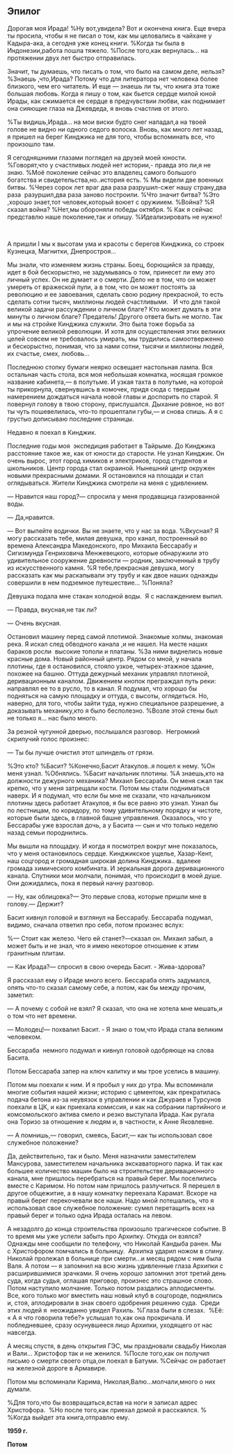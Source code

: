 ## Эпилог

Дорогая моя Ирада!
%Ну вот,увидела?
Вот и окончена книга.
Еще вчера ты просила, чтобы я не писал о том, как мы целовались в чайхане у Кадыра-ака, а сегодня уже конец книги.
%Когда ты была в Индонезии,работа пошла тяжело.
%После того,как вернулась... на протяжении двух лет быстро отправилась.

Значит, ты думаешь, что писать о том, что было на самом деле, нельзя?
%Знаешь ,что,Ирада?
Потому что для литератора нет человека более близкого, чем его читатель.
И еще — знаешь ли ты, что книга эта тоже большая любовь.
Когда я пишу о том, как бьется сердце милой юной Ирады, как сжимается ее сердце в предчувствии любви, как поднимает она сияющие глаза на Джевдеда, я вновь счастлив от этого.

%Ты видишь,Ирада... на мои виски будто снег нападал,а на твоей голове не видно ни одного седого волоска.
Вновь, как много лет назад, я пришел на берег Кинджика не для того, чтобы вспоминать все, что произошло там.

Я сегодняшними глазами поглядел на друзей моей юности.
%Говорят,что у счастливых людей нет истории,- правда это ли,я не знаю.
%Моё поколение сейчас это владелец самого большого богатства и свидетельства,но..история есть.
% Мы видели две военных битвы.
%Через сорок лет враг два раза разрушил-сжег нашу страну,два раза  разуршил,два раза заново построили.
%Что значит битва?
%Это ,хорошо знает,тот человек,который воюет с оружиием.
%Война?
%Я сказал война?
%Нет,мы обороняли победы октября.
% Как я сейчас представлю наше поколение,так и опишу.
%Идеализировать не нужно!

 

А пришли I мы к высотам ума и красоты с берегов Кинджика, со строек Кузнецка, Магнитки, Днепростроя...

Мы знали, что изменяем жизнь страны.
Боец, борющийся за правду, идет в бой бескорыстно, не задумываясь о том, принесет ли ему это личный успех.
Он не думает и о смерти.
Дело не в том, что он может умереть от вражеской пули, а в том, что он может постоять за революцию и ее завоевания, сделать свою родину прекрасной, то есть сделать сотни тысяч, миллионы людей счастливыми. 
 И что для такой великой задачи рассуждении о личном благе?
Кто может думать в эти минуты о личном благе?
Предатель!
Другого ответа быть не могло.
Так и мы на стройке Кинджика служили.
Это была тоже борьба за упрочение великой революции.
И хотя для осуществления этих великих целей совсем не требовалось умирать, мы трудились самоотверженно и бескорыстно, понимая, что за нами сотни, тысячи и миллионы людей, их счастье, смех, любовь...

Последнюю стопку бумаги неярко освещает настольная лампа.
Вся остальная часть стола, вся моя небольшая комнатка, носящая громкое название кабинета,— в полутьме.
И узкая тахта в полутьме, на которой ты прикорнула, свернувшись в комочек, придя сюда с твердым намерением дождаться начала новой главы и доспорить по старой.
Я повернул голову в твою сторону, прислушался.
Дыхание ровное, но вот ты чуть пошевелилась, что-то прошептали губы,— и снова спишь.
А я с грустыо дописываю последние страницы.



Недавно я поехал в Кинджик.

Последние годы моя  экспедиция работает в Тайрыме.
До Кинджика расстояние такое же, как от юности до старости.
Не узнал Кинджик.
Он очень вырос, этот город химиков и электриков, город студентов и школьников.
Центр города стал окраиной.
Нынешний центр окружен новыми прекрасными домами.
Я остановился на площади и стал оглядываться.
Жители Кинджика смотрели на меня с удивлением.

— Нравится наш город?— спросила у меня продавщица газированной воды.

— Да,нравится.

— Вот выпейте водички.
Вы не знаете, что у нас за вода.
%Вкусная?
Я могу рассказать тебе, милая девушка, про канал, построенный во времена Александра Македонского, про Михаила Бессарабу и Сигизмунда Генриховича Менжевецкого, которые обнаружили это удивительное сооружение древности — родник, заключенный в трубу из искусственного камня.
%Я тебе,прекрасная девушка, могу рассказать как мы раскапывали эту трубу и как двое наших однажды совершили в нем подземное путешествие...
%Поняла?


Девушка подала мне стакан холодной воды. 
Я с наслаждением выпил.

— Правда, вкусная,не так ли?

— Очень вкусная.

Остановил машину перед самой плотимой.
Знакомые холмы, знакомая река.
Я искал след обводного канала ,и не нашел.
На месте наших бараков росли  высокие тополи и платаны.
%За ними виднелись новые красные дома.
Новый районный центр.
Рядом со мной, у начала плотины, где я остановился, стояло узкое, четырех-этажное здание, похожее на башню.
Оттуда дежурный механик управлял плотиной, деривационным каналом.
Движением кнопок преграждал путь реки: направлял ее то в русло, то в канал.
Я подумал, что хорошо бы подняться на самую площадку и оттуда, с высоты, оглядеться.
Но, наверно, для того, чтобы зайти туда, нужно специальное разрешение, а доказывать механику,кто я было бесполезно.
%Возле этой стены был не только я... нас было много.

За резной чугунной дверью, послышался разговор.
 Негромкий скрипучий голос произнес:

— Ты бы лучше очистил этот шпиндель от грязи.

%Это кто?
%Басит?
%Конечно,Басит Атакулов..я пошел к нему.
%Он меня узнал.
%Обнялись.
%Басит начальник плотины.
%А знаешь,кто на должности дежурного механика?
Михаил Бессараба.
Он меня сжал так крепко, что у меня затрещали кости.
Потом мы стали подниматься наверх.
И я подумал, что если бы мне не сказали, что начальником плотины здесь работает Атакулов, я бы все равно это узнал.
Узнал бы по лестницам, по коридору, по тому удивительному порядку и чистоте, которые были здесь, в главной башне управления.
Оказалось, что у Бессарабы уже взрослая дочь, а у Басита — сын и что только неделю назад семьи породнились.

Мы вышли на площадку.
И когда я посмотрел вокруг мне показалось, что у меня остановилось сердце.
Кинджикское ущелье, Хазар-Кент, наш соцгород и громадная широкая долина Кинджика.. вдалеке громада химического комбината.
И зеркальная дорога деривационного канала.
Спутники мои молчали, понимая, что происходит в моей душе.
Они дожидались, пока я первый начну разговор.

— Ну, как облицовка?— Это первые слова, которые пришли мне в голову.— Держит?

Басит кивнул головой и взглянул на Бессарабу.
Бессараба подумал, видимо, сначала ответил про себя, потом произнес вслух:

%— Стоит как железо.
Чего ей станет?—сказал он.
Михаил забыл, а может быть и не знал, что я имею некоторое отношение к этим гранитным плитам.

— Как Ирада?— спросил в свою очередь Басит. - Жива-здорова?

Я рассказал ему о Ираде много всего.
Бессараба опять задумался, опять что-то сказал самому себе, а потом, как бы между прочим, заметил:

— А почему с собой не взял?
Я сказал, что она не хотела мне мешать,и о том что нет времени.

— Молодец!— похвалил Басит. - Я знаю о том,что Ирада стала великим человеком.

Бессараба  немного подумал и кивнул головой одобряюще на слова Басита.

Потом Бессараба запер на ключ калитку и мы трое уселись в машину.

Потом мы поехали к ним.
И я пробыл у них до утра.
Мы вспоминали многие события нашей жизни; историю с цементом, как прекратилась подача бетона из-за неувязок в управлении и как Джураев и Турсунов поехали в ЦК, и как приехала комиссия, и как на собрании партийного и комсомольского актива смело и резко выступала Ирада.
Как ругала она Торизо за отношение к людям и, в частности, к Анне Яковлевне.

— А помнишь,— говорил, смеясь, Басит,— как ты использовал свое служебное положение?

Да, действительно, так и было.
Меня назначили заместителем Мансурова, заместителем начальника экскаваторного парка.
И так как большее количество машин было на строительстве деривационного канала, мне пришлось перебраться на правый берег.
Мы поселились вместе с Каримом.
Но потом нам пришлось разлучиться.
Я перешел в другое общежитие, а в нашу комнатку переехала Карамат.
Вскоре на правый берег перекочевали все наши.
Надо мной потешались, что я использовал свое служебное положение: сумел перетащить всех на правый берег и только одна Ирада осталась на левом.

А незадолго до конца строительства произошло трагическое событие.
В то время мы уже успели забыть про Архипку.
Откуда он взялся?
Однажды мне сообщили по телефону, что Николай Кандыба ранен.
Мы с Христофором помчались в больницу. 
Архипка ударил ножом в спину.
Николай пролежал в больнице при смерти...и месяц рядом с ним была Валя.
А потом — я запомнил на всю жизнь удивленные глаза Архипки с расширившимися зрачками.
Я очень хорошо запомнил этот третий день суда, когда судья, оглашая приговор, произнес это страшное слово.
Потом наступило молчание.
Только потом раздались аплодисменты.
Все, кого только мог вместить наш новый клуб в соцгороде, поднялись и, стоя, аплодировали в знак своего одобрения решению суда.
 Среди этих людей я  неожиданно увидел Рахиль.
%Глаза были в слезах.
 %Её: « А я что говорила тебе?» услышал то,как она прокричала.
И побледневшее, сразу осунувшееся лицо Архипки, уходящего от нас навсегда.

А месяц спустя, в день открытия ГЭС, мы праздновали свадьбу Николая и Вали...
Христофор так и не женился.
%После того,как он получил письмо о смерти своего отца,он поехал в Батуми.
%Сейчас он работает на железной дороге в Армавире.

Потом мы вспоминали Карима, Николая,Валю...молчали,много о них думали.

%Для того,что бы возвращаться,встав на ноги я записал адрес Христофора. 
%Но после того,как приехал домой я расскаялся.
%
%Когда выйдет эта книга,отправлю ему.

__1959 г.__

__Потом__